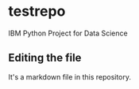 # testrepo
IBM Python Project for Data Science
## Editing the file
It's a markdown file in this repository.
